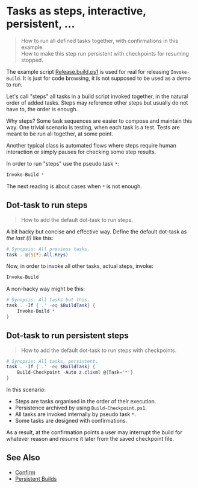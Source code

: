 ﻿# Tasks as steps, interactive, persistent, ...

> How to run all defined tasks together, with confirmations in this example.\
> How to make this step run persistent with checkpoints for resuming stopped.

The example script [Release.build.ps1](Release.build.ps1) is used for real for
releasing `Invoke-Build`. It is just for code browsing, it is not supposed to
be used as a demo to run.

Let's call "steps" all tasks in a build script invoked together, in the natural
order of added tasks. Steps may reference other steps but usually do not have
to, the order is enough.

Why steps? Some task sequences are easier to compose and maintain this way.
One trivial scenario is testing, when each task is a test. Tests are meant
to be run all together, at some point.

Another typical class is automated flows where steps require human
interaction or simply pauses for checking some step results.

In order to run "steps" use the pseudo task `*`:

```powershell
Invoke-Build *
```

The next reading is about cases when `*` is not enough.

## Dot-task to run steps

> How to add the default dot-task to run steps.

A bit hacky but concise and effective way.
Define the default dot-task as *the last (!)* like this:

```powershell
# Synopsis: All previous tasks.
task . @(${*}.All.Keys)
```

Now, in order to invoke all other tasks, actual steps, invoke:

```powershell
Invoke-Build
```

A non-hacky way might be this:

```powershell
# Synopsis: All tasks but this.
task . -If {'.' -eq $BuildTask} {
    Invoke-Build *
}
```

## Dot-task to run persistent steps

> How to add the default dot-task to run steps with checkpoints.

```powershell
# Synopsis: All tasks, persistent.
task . -If {'.' -eq $BuildTask} {
    Build-Checkpoint -Auto z.clixml @{Task='*'}
}
```

In this scenario:

- Steps are tasks organised in the order of their execution.
- Persistence  archived by using `Build-Checkpoint.ps1`.
- All tasks are invoked internally by pseudo task `*`.
- Some tasks are designed with confirmations.

As a result, at the confirmation points a user may interrupt the build for
whatever reason and resume it later from the saved checkpoint file.

## See Also

- [Confirm](../Confirm)
- [Persistent Builds](https://github.com/nightroman/Invoke-Build/wiki/Persistent-Builds)
